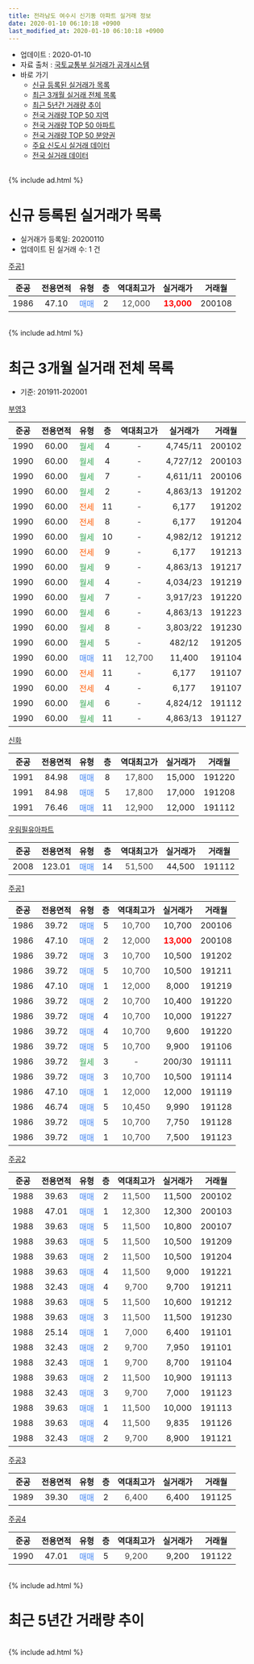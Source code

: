 ```yaml
---
title: 전라남도 여수시 신기동 아파트 실거래 정보
date: 2020-01-10 06:10:18 +0900
last_modified_at: 2020-01-10 06:10:18 +0900
---
```


* 업데이트 : 2020-01-10
* 자료 출처 : [국토교통부 실거래가 공개시스템](http://rt.molit.go.kr)
* 바로 가기
    * [신규 등록된 실거래가 목록](#신규-등록된-실거래가-목록)
    * [최근 3개월 실거래 전체 목록](#최근-3개월-실거래-전체-목록)
    * [최근 5년간 거래량 추이](#최근-5년간-거래량-추이)
    * [전국 거래량 TOP 50 지역](https://inasie.github.io/apt-trade-info/최근-3개월-전국에서-가장-거래가-많이-발생한-지역)
    * [전국 거래량 TOP 50 아파트](https://inasie.github.io/apt-trade-info/최근-3개월-전국에서-가장-거래가-많이-발생한-아파트)
    * [전국 거래량 TOP 50 분양권](https://inasie.github.io/apt-trade-info/최근-3개월-전국에서-가장-거래가-많이-발생한-분양권)
    * [주요 신도시 실거래 데이터](https://inasie.github.io/apt-trade-info/주요-신도시)
    * [전국 실거래 데이터](https://inasie.github.io/apt-trade-info/전국)
<br>
{% include ad.html %}
<br>

# 신규 등록된 실거래가 목록
* 실거래가 등록일: 20200110
* 업데이트 된 실거래 수: 1 건


[주공1](https://search.naver.com/search.naver?query=%EC%A0%84%EB%9D%BC%EB%82%A8%EB%8F%84+%EC%97%AC%EC%88%98%EC%8B%9C+%EC%8B%A0%EA%B8%B0%EB%8F%99+%EC%A3%BC%EA%B3%B51)

|준공|전용면적|유형|층|역대최고가|실거래가|거래월|
|:---:|:---:|:---:|:---:|:---:|:---:|:---:|
|1986|47.10|<span style="color:#4285f3">매매</span>|2|<span style="color:#444444">12,000</span>|<b><span style="color:#ff0000">13,000</span></b>|200108|


<br>
{% include ad.html %}
<br>

# 최근 3개월 실거래 전체 목록
* 기준: 201911-202001


[부영3](https://search.naver.com/search.naver?query=%EC%A0%84%EB%9D%BC%EB%82%A8%EB%8F%84+%EC%97%AC%EC%88%98%EC%8B%9C+%EC%8B%A0%EA%B8%B0%EB%8F%99+%EB%B6%80%EC%98%813)

|준공|전용면적|유형|층|역대최고가|실거래가|거래월|
|:---:|:---:|:---:|:---:|:---:|:---:|:---:|
|1990|60.00|<span style="color:#34a853">월세</span>|4|<span style="color:#444444">-</span>|4,745/11|200102|
|1990|60.00|<span style="color:#34a853">월세</span>|4|<span style="color:#444444">-</span>|4,727/12|200103|
|1990|60.00|<span style="color:#34a853">월세</span>|7|<span style="color:#444444">-</span>|4,611/11|200106|
|1990|60.00|<span style="color:#34a853">월세</span>|2|<span style="color:#444444">-</span>|4,863/13|191202|
|1990|60.00|<span style="color:#ff5a00">전세</span>|11|<span style="color:#444444">-</span>|6,177|191202|
|1990|60.00|<span style="color:#ff5a00">전세</span>|8|<span style="color:#444444">-</span>|6,177|191204|
|1990|60.00|<span style="color:#34a853">월세</span>|10|<span style="color:#444444">-</span>|4,982/12|191212|
|1990|60.00|<span style="color:#ff5a00">전세</span>|9|<span style="color:#444444">-</span>|6,177|191213|
|1990|60.00|<span style="color:#34a853">월세</span>|9|<span style="color:#444444">-</span>|4,863/13|191217|
|1990|60.00|<span style="color:#34a853">월세</span>|4|<span style="color:#444444">-</span>|4,034/23|191219|
|1990|60.00|<span style="color:#34a853">월세</span>|7|<span style="color:#444444">-</span>|3,917/23|191220|
|1990|60.00|<span style="color:#34a853">월세</span>|6|<span style="color:#444444">-</span>|4,863/13|191223|
|1990|60.00|<span style="color:#34a853">월세</span>|8|<span style="color:#444444">-</span>|3,803/22|191230|
|1990|60.00|<span style="color:#34a853">월세</span>|5|<span style="color:#444444">-</span>|482/12|191205|
|1990|60.00|<span style="color:#4285f3">매매</span>|11|<span style="color:#444444">12,700</span>|11,400|191104|
|1990|60.00|<span style="color:#ff5a00">전세</span>|11|<span style="color:#444444">-</span>|6,177|191107|
|1990|60.00|<span style="color:#ff5a00">전세</span>|4|<span style="color:#444444">-</span>|6,177|191107|
|1990|60.00|<span style="color:#34a853">월세</span>|6|<span style="color:#444444">-</span>|4,824/12|191112|
|1990|60.00|<span style="color:#34a853">월세</span>|11|<span style="color:#444444">-</span>|4,863/13|191127|

[신화](https://search.naver.com/search.naver?query=%EC%A0%84%EB%9D%BC%EB%82%A8%EB%8F%84+%EC%97%AC%EC%88%98%EC%8B%9C+%EC%8B%A0%EA%B8%B0%EB%8F%99+%EC%8B%A0%ED%99%94)

|준공|전용면적|유형|층|역대최고가|실거래가|거래월|
|:---:|:---:|:---:|:---:|:---:|:---:|:---:|
|1991|84.98|<span style="color:#4285f3">매매</span>|8|<span style="color:#444444">17,800</span>|15,000|191220|
|1991|84.98|<span style="color:#4285f3">매매</span>|5|<span style="color:#444444">17,800</span>|17,000|191208|
|1991|76.46|<span style="color:#4285f3">매매</span>|11|<span style="color:#444444">12,900</span>|12,000|191112|

[우림필유아파트](https://search.naver.com/search.naver?query=%EC%A0%84%EB%9D%BC%EB%82%A8%EB%8F%84+%EC%97%AC%EC%88%98%EC%8B%9C+%EC%8B%A0%EA%B8%B0%EB%8F%99+%EC%9A%B0%EB%A6%BC%ED%95%84%EC%9C%A0%EC%95%84%ED%8C%8C%ED%8A%B8)

|준공|전용면적|유형|층|역대최고가|실거래가|거래월|
|:---:|:---:|:---:|:---:|:---:|:---:|:---:|
|2008|123.01|<span style="color:#4285f3">매매</span>|14|<span style="color:#444444">51,500</span>|44,500|191112|

[주공1](https://search.naver.com/search.naver?query=%EC%A0%84%EB%9D%BC%EB%82%A8%EB%8F%84+%EC%97%AC%EC%88%98%EC%8B%9C+%EC%8B%A0%EA%B8%B0%EB%8F%99+%EC%A3%BC%EA%B3%B51)

|준공|전용면적|유형|층|역대최고가|실거래가|거래월|
|:---:|:---:|:---:|:---:|:---:|:---:|:---:|
|1986|39.72|<span style="color:#4285f3">매매</span>|5|<span style="color:#444444">10,700</span>|10,700|200106|
|1986|47.10|<span style="color:#4285f3">매매</span>|2|<span style="color:#444444">12,000</span>|<b><span style="color:#ff0000">13,000</span></b>|200108|
|1986|39.72|<span style="color:#4285f3">매매</span>|3|<span style="color:#444444">10,700</span>|10,500|191202|
|1986|39.72|<span style="color:#4285f3">매매</span>|5|<span style="color:#444444">10,700</span>|10,500|191211|
|1986|47.10|<span style="color:#4285f3">매매</span>|1|<span style="color:#444444">12,000</span>|8,000|191219|
|1986|39.72|<span style="color:#4285f3">매매</span>|2|<span style="color:#444444">10,700</span>|10,400|191220|
|1986|39.72|<span style="color:#4285f3">매매</span>|4|<span style="color:#444444">10,700</span>|10,000|191227|
|1986|39.72|<span style="color:#4285f3">매매</span>|4|<span style="color:#444444">10,700</span>|9,600|191220|
|1986|39.72|<span style="color:#4285f3">매매</span>|5|<span style="color:#444444">10,700</span>|9,900|191106|
|1986|39.72|<span style="color:#34a853">월세</span>|3|<span style="color:#444444">-</span>|200/30|191111|
|1986|39.72|<span style="color:#4285f3">매매</span>|3|<span style="color:#444444">10,700</span>|10,500|191114|
|1986|47.10|<span style="color:#4285f3">매매</span>|1|<span style="color:#444444">12,000</span>|12,000|191119|
|1986|46.74|<span style="color:#4285f3">매매</span>|5|<span style="color:#444444">10,450</span>|9,990|191128|
|1986|39.72|<span style="color:#4285f3">매매</span>|5|<span style="color:#444444">10,700</span>|7,750|191128|
|1986|39.72|<span style="color:#4285f3">매매</span>|1|<span style="color:#444444">10,700</span>|7,500|191123|

[주공2](https://search.naver.com/search.naver?query=%EC%A0%84%EB%9D%BC%EB%82%A8%EB%8F%84+%EC%97%AC%EC%88%98%EC%8B%9C+%EC%8B%A0%EA%B8%B0%EB%8F%99+%EC%A3%BC%EA%B3%B52)

|준공|전용면적|유형|층|역대최고가|실거래가|거래월|
|:---:|:---:|:---:|:---:|:---:|:---:|:---:|
|1988|39.63|<span style="color:#4285f3">매매</span>|2|<span style="color:#444444">11,500</span>|11,500|200102|
|1988|47.01|<span style="color:#4285f3">매매</span>|1|<span style="color:#444444">12,300</span>|12,300|200103|
|1988|39.63|<span style="color:#4285f3">매매</span>|5|<span style="color:#444444">11,500</span>|10,800|200107|
|1988|39.63|<span style="color:#4285f3">매매</span>|5|<span style="color:#444444">11,500</span>|10,500|191209|
|1988|39.63|<span style="color:#4285f3">매매</span>|2|<span style="color:#444444">11,500</span>|10,500|191204|
|1988|39.63|<span style="color:#4285f3">매매</span>|4|<span style="color:#444444">11,500</span>|9,000|191221|
|1988|32.43|<span style="color:#4285f3">매매</span>|4|<span style="color:#444444">9,700</span>|9,700|191211|
|1988|39.63|<span style="color:#4285f3">매매</span>|5|<span style="color:#444444">11,500</span>|10,600|191212|
|1988|39.63|<span style="color:#4285f3">매매</span>|3|<span style="color:#444444">11,500</span>|11,500|191230|
|1988|25.14|<span style="color:#4285f3">매매</span>|1|<span style="color:#444444">7,000</span>|6,400|191101|
|1988|32.43|<span style="color:#4285f3">매매</span>|2|<span style="color:#444444">9,700</span>|7,950|191101|
|1988|32.43|<span style="color:#4285f3">매매</span>|1|<span style="color:#444444">9,700</span>|8,700|191104|
|1988|39.63|<span style="color:#4285f3">매매</span>|2|<span style="color:#444444">11,500</span>|10,900|191113|
|1988|32.43|<span style="color:#4285f3">매매</span>|3|<span style="color:#444444">9,700</span>|7,000|191123|
|1988|39.63|<span style="color:#4285f3">매매</span>|1|<span style="color:#444444">11,500</span>|10,000|191113|
|1988|39.63|<span style="color:#4285f3">매매</span>|4|<span style="color:#444444">11,500</span>|9,835|191126|
|1988|32.43|<span style="color:#4285f3">매매</span>|2|<span style="color:#444444">9,700</span>|8,900|191121|


<script async src="//pagead2.googlesyndication.com/pagead/js/adsbygoogle.js"></script>
<!-- 기본 -->
<ins class="adsbygoogle"
     style="display:block"
     data-ad-client="ca-pub-2446590836940007"
     data-ad-slot="1659523306"
     data-ad-format="auto"
     data-full-width-responsive="true"></ins>
<script>
(adsbygoogle = window.adsbygoogle || []).push({});
</script>


[주공3](https://search.naver.com/search.naver?query=%EC%A0%84%EB%9D%BC%EB%82%A8%EB%8F%84+%EC%97%AC%EC%88%98%EC%8B%9C+%EC%8B%A0%EA%B8%B0%EB%8F%99+%EC%A3%BC%EA%B3%B53)

|준공|전용면적|유형|층|역대최고가|실거래가|거래월|
|:---:|:---:|:---:|:---:|:---:|:---:|:---:|
|1989|39.30|<span style="color:#4285f3">매매</span>|2|<span style="color:#444444">6,400</span>|6,400|191125|

[주공4](https://search.naver.com/search.naver?query=%EC%A0%84%EB%9D%BC%EB%82%A8%EB%8F%84+%EC%97%AC%EC%88%98%EC%8B%9C+%EC%8B%A0%EA%B8%B0%EB%8F%99+%EC%A3%BC%EA%B3%B54)

|준공|전용면적|유형|층|역대최고가|실거래가|거래월|
|:---:|:---:|:---:|:---:|:---:|:---:|:---:|
|1990|47.01|<span style="color:#4285f3">매매</span>|5|<span style="color:#444444">9,200</span>|9,200|191122|


<br>
{% include ad.html %}
<br>

# 최근 5년간 거래량 추이


<div style="width:100%;">
    <canvas id="deal_progress" height="200"></canvas>
</div>

<script>
new Chart(document.getElementById("deal_progress"), {
    type: 'line',
    data: {
        labels: ['201501','201502','201503','201504','201505','201506','201507','201508','201509','201510','201511','201512','201601','201602','201603','201604','201605','201606','201607','201608','201609','201610','201611','201612','201701','201702','201703','201704','201705','201706','201707','201708','201709','201710','201711','201712','201801','201802','201803','201804','201805','201806','201807','201808','201809','201810','201811','201812','201901','201902','201903','201904','201905','201906','201907','201908','201909','201910','201911','201912','202001'],
        datasets: [{
            label: '매매',
            pointRadius: 1,
            data: [15, 15, 20, 17, 8, 17, 21, 9, 10, 19, 12, 12, 14, 12, 18, 17, 12, 13, 10, 9, 24, 28, 35, 23, 12, 18, 14, 9, 11, 19, 16, 11, 13, 8, 10, 18, 12, 16, 19, 9, 11, 5, 18, 7, 7, 19, 8, 11, 11, 11, 16, 17, 9, 10, 10, 11, 8, 29, 19, 14, 5],
            borderColor: "rgba(255, 201, 14, 1)",
            backgroundColor: "rgba(255, 201, 14, 0.5)",
            fill: false,
            lineTension: 0
        },{
            label: '전월세',
            pointRadius: 1,
            data: [10, 17, 18, 15, 15, 14, 17, 12, 19, 25, 16, 25, 17, 0, 29, 19, 19, 18, 17, 14, 18, 14, 15, 25, 20, 24, 14, 10, 19, 14, 19, 18, 17, 12, 19, 23, 13, 11, 24, 16, 12, 17, 13, 12, 10, 15, 12, 19, 6, 2, 3, 6, 0, 3, 11, 8, 11, 8, 5, 11, 3],
            borderColor: "rgba(0, 141, 185, 1)",
            backgroundColor: "rgba(0, 141, 185, 0.5)",
            fill: false,
            lineTension: 0
        }
        ]
    },
    options: {
        responsive: true,
        title: {
            display: false
        },
        tooltips: {
            mode: 'index',
            intersect: false
        },
        hover: {
            mode: 'nearest',
            intersect: true
        },
        scales: {
            xAxes: [{
                display: true,
                scaleLabel: {
                    display: true,
                    labelString: '년/월'
                }
            }],
            yAxes: [{
                display: true,
                ticks: {
                    suggestedMin: 0,
                },
                scaleLabel: {
                    display: true,
                    labelString: '실거래 수'
                }
            }]
        }
    }
});

</script>


<br>
{% include ad.html %}
<br>

